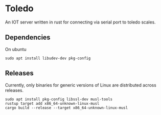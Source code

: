 # Toledo
An IOT server written in rust for connecting via serial port to toledo scales.

## Dependencies
On ubuntu
```
sudo apt install libudev-dev pkg-config
```

## Releases
Currently, only binaries for generic versions of Linux are distributed across
releases.
```
sudo apt install pkg-config libssl-dev musl-tools
rustup target add x86_64-unknown-linux-musl
cargo build --release --target x86_64-unknown-linux-musl
```
